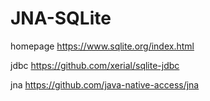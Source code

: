 # JNA-SQLite

homepage
https://www.sqlite.org/index.html

jdbc
https://github.com/xerial/sqlite-jdbc

jna
https://github.com/java-native-access/jna
